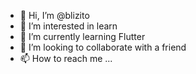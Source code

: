 - 👋 Hi, I’m @blizito
- 👀 I’m interested in learn
- 🌱 I’m currently learning Flutter
- 💞️ I’m looking to collaborate with a friend
- 📫 How to reach me ...

<!---
blizito/blizito is a ✨ special ✨ repository because its `README.md` (this file) appears on your GitHub profile.
You can click the Preview link to take a look at your changes.
--->
